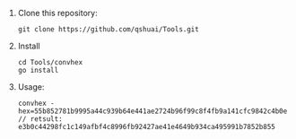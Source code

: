 1. Clone this repository:

   ```
   git clone https://github.com/qshuai/Tools.git
   ```

2. Install

   ```
   cd Tools/convhex
   go install
   ```

3. Usage:

   ```
   convhex -hex=55b852781b9995a44c939b64e441ae2724b96f99c8f4fb9a141cfc9842c4b0e3
   // retsult: e3b0c44298fc1c149afbf4c8996fb92427ae41e4649b934ca495991b7852b855
   ```

   


